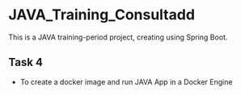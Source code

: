 # JAVA_Training_Consultadd
This is a JAVA training-period project, creating using Spring Boot.

## Task 4
* To create a docker image and run JAVA App in a Docker Engine
